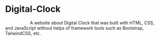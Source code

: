 # Digital-Clock

<p style="text-indent:80px;">A website about Digital Clock that was built with HTML, CSS, and JavaScript without helps of framework tools such as Bootstrap, TailwindCSS, etc.</p>
